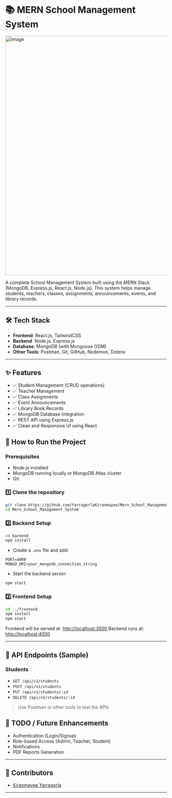 # 📚 MERN School Management System

<img width="1297" height="746" alt="image" src="https://github.com/user-attachments/assets/98fc7fc9-50b7-457b-812a-e7439a74f689" />

A complete School Management System built using the MERN Stack (MongoDB, Express.js, React.js, Node.js). This system helps manage students, teachers, classes, assignments, announcements, events, and library records.

---

## 🛠 Tech Stack

- **Frontend**: React.js, TailwindCSS
- **Backend**: Node.js, Express.js
- **Database**: MongoDB (with Mongoose ODM)
- **Other Tools**: Postman, Git, GitHub, Nodemon, Dotenv

---

## ✨ Features

- ✅ Student Management (CRUD operations)
- ✅ Teacher Management
- ✅ Class Assignments
- ✅ Event Announcements
- ✅ Library Book Records
- ✅ MongoDB Database Integration
- ✅ REST API using Express.js
- ✅ Clean and Responsive UI using React


## 🚀 How to Run the Project

### Prerequisites

- Node.js installed
- MongoDB running locally or MongoDB Atlas cluster
- Git

### 1️⃣ Clone the repository

```bash
git clone https://github.com/YarragorlaKiranmayee/Mern_School_Management_System.git
cd Mern_School_Management_System
````

### 2️⃣ Backend Setup

```bash
cd backend
npm install
```

* Create a `.env` file and add:

```env
PORT=4000
MONGO_URI=your_mongodb_connection_string
```

* Start the backend server:

```bash
npm start
```

### 3️⃣ Frontend Setup

```bash
cd ../frontend
npm install
npm start
```

Frontend will be served at: [http://localhost:3000](http://localhost:3000)
Backend runs at: [http://localhost:4000](http://localhost:4000)

---

## 🧪 API Endpoints (Sample)

### Students

* `GET /api/v1/students`
* `POST /api/v1/students`
* `PUT /api/v1/students/:id`
* `DELETE /api/v1/students/:id`

> Use Postman or other tools to test the APIs

## 📌 TODO / Future Enhancements

* Authentication (Login/Signup)
* Role-based Access (Admin, Teacher, Student)
* Notifications
* PDF Reports Generation

---

## 🙌 Contributors

* [Kiranmayee Yarragorla](https://github.com/YarragorlaKiranmayee)

---
